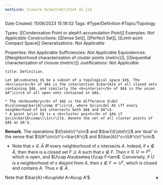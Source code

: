 ```yaml
---
mathLink: Closure $\textrm{\it{et al.}}$
---
```


<div class="topSpace"></div>

Date Created: 11/08/2023 15:18:02
Tags: #Type/Definition #Topic/Topology

Types: [[Condensation Point or aleph1-accumulation Point]]
Examples: <i>Not Applicable</i>
Constructions: [[Dense Set]], [[Perfect Set]], [[Limit-point Compact Space]]
Generalizations: <i>Not Applicable</i>

Properties: <i>Not Applicable</i>
Sufficiencies: <i>Not Applicable</i>
Equivalences: [[Neighborhood characterization of cluster points (metric)]], [[Sequential characterization of closure (metric)]]
Justifications: <i>Not Applicable</i>

``` ad-Definition
title: Definition.

Let $A\subseteq X$ be a subset of a topological space $X$. The <b>closure</b> of $A$ is the intersection $\bar{A}$ of all closed sets containing $A$, and similarly the <b>interior</b> of $A$ is the union $A^\circ$ of all open sets contained in $A$.

* The <b>boundary</b> of $A$ is the difference $\del A\coloneqq\bar{A}\comp A^\circ$, where $x\in\del A$ iff every neighborhood of $x$ intersects both $A$ and $A^c$.
* A point $x\in X$ is a <b>cluster point</b> of $A$ if $x\in\bar{A\comp\l\{x\r\}}$. Denote the set of all cluster points of $A$ as $A'$.

```

<b>Remark.</b> The operations $\l(\slot\r)^\circ$ and $\bar{\l(\slot\r)}$ are ‘dual’ in the sense that $\l(A^\circ\r)^c=\bar{A^c}$ and $(\bar{A})^c=\l(A^c\r)^\circ$.
* Note that $x\in\bar{A}$ iff every neighborhood of $x$ intersects $A$. Indeed, if $x\not\in\bar{A}$, then there is a closed set $F\supseteq A$ such that $x\not\in F$. Then $x\in U\coloneqq F^c$, which is open, and $U\cap A\subseteq U\cap F=\em$. Conversely, if $U$ is a neighborhood of $x$ disjoint from $A$, then $x\not\in F\coloneqq U^c$, which is closed and contains $A$. Thus $x\not\in\bar{A}$.


Note that $\bar{A}=A\cup\del A=A\cup A'$.<span style="float:right;">$\blacklozenge$</span>
